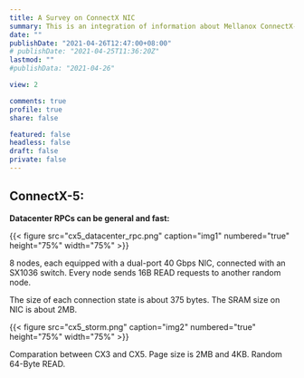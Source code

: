 ```yaml
---
title: A Survey on ConnectX NIC
summary: This is an integration of information about Mellanox ConnectX-3, ConnectX-4 and ConnectX-5 NIC.
date: ""
publishDate: "2021-04-26T12:47:00+08:00"
# publishDate: "2021-04-25T11:36:20Z"
lastmod: ""
#publishData: "2021-04-26"

view: 2

comments: true
profile: true
share: false

featured: false
headless: false
draft: false
private: false
---
```


## ConnectX-5:
**Datacenter RPCs can be general and fast:**

{{< figure src="cx5_datacenter_rpc.png" caption="img1" numbered="true" height="75%" width="75%" >}}

8 nodes, each equipped with a dual-port 40 Gbps NIC, connected with an SX1036 switch. Every node sends 16B READ requests to another random node.

The size of each connection state is about 375 bytes. The SRAM size on NIC is about 2MB.

{{< figure src="cx5_storm.png" caption="img2" numbered="true" height="75%" width="75%" >}}

Comparation between CX3 and CX5. Page size is 2MB and 4KB. Random 64-Byte READ.